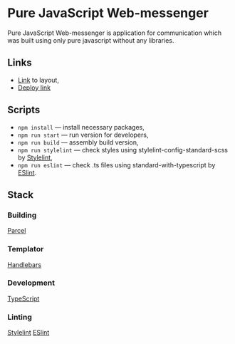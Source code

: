 # Pure JavaScript Web-messenger

Pure JavaScript Web-messenger is application for communication which was built using only pure javascript without any libraries.

## Links

- [Link](https://www.figma.com/file/jF5fFFzgGOxQeB4CmKWTiE/Chat_external_link?node-id=0%3A1) to layout,
- [Deploy link](https://endearing-pixie-c004f3.netlify.app/)

## Scripts

- `npm install` — install necessary packages,
- `npm run start` — run version for developers,
- `npm run build` — assembly build version,
- `npm run stylelint` — check styles using stylelint-config-standard-scss by [Stylelint](https://stylelint.io/),
- `npm run eslint` — check .ts files using standard-with-typescript by [ESlint](https://eslint.org/).

## Stack

### Building

[Parcel](https://parceljs.org/)

### Templator

[Handlebars](https://handlebarsjs.com/)

### Development

[TypeScript](https://www.typescriptlang.org/)

### Linting

[Stylelint](https://stylelint.io/)
[ESlint](https://eslint.org/)
